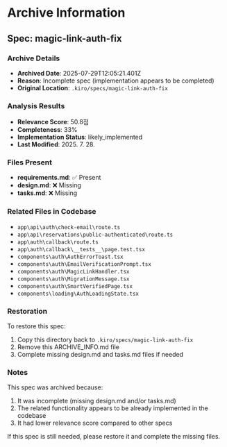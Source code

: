 # Archive Information

## Spec: magic-link-auth-fix

### Archive Details
- **Archived Date**: 2025-07-29T12:05:21.401Z
- **Reason**: Incomplete spec (implementation appears to be completed)
- **Original Location**: `.kiro/specs/magic-link-auth-fix`

### Analysis Results
- **Relevance Score**: 50.8점
- **Completeness**: 33%
- **Implementation Status**: likely_implemented
- **Last Modified**: 2025. 7. 28.

### Files Present
- **requirements.md**: ✅ Present
- **design.md**: ❌ Missing
- **tasks.md**: ❌ Missing

### Related Files in Codebase
- `app\api\auth\check-email\route.ts`
- `app\api\reservations\public-authenticated\route.ts`
- `app\auth\callback\route.ts`
- `app\auth\callback\__tests__\page.test.tsx`
- `components\auth\AuthErrorToast.tsx`
- `components\auth\EmailVerificationPrompt.tsx`
- `components\auth\MagicLinkHandler.tsx`
- `components\auth\MigrationMessage.tsx`
- `components\auth\SmartVerifiedPage.tsx`
- `components\loading\AuthLoadingState.tsx`

### Restoration
To restore this spec:
1. Copy this directory back to `.kiro/specs/magic-link-auth-fix`
2. Remove this ARCHIVE_INFO.md file
3. Complete missing design.md and tasks.md files if needed

### Notes
This spec was archived because:
1. It was incomplete (missing design.md and/or tasks.md)
2. The related functionality appears to be already implemented in the codebase
3. It had lower relevance score compared to other specs

If this spec is still needed, please restore it and complete the missing files.
